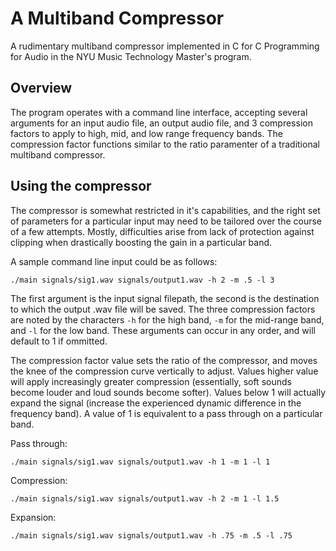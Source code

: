 # A Multiband Compressor
A rudimentary multiband compressor implemented in C for C Programming for Audio in the NYU Music Technology Master's program.

## Overview
The program operates with a command line interface, accepting several arguments for an input audio file, an output audio file, and 3 compression factors to apply to high, mid, and low range frequency bands. The compression factor functions similar to the ratio paramenter of a traditional multiband compressor.

## Using the compressor
The compressor is somewhat restricted in it's capabilities, and the right set of parameters for a particular input may need to be tailored over the course of a few attempts. Mostly, difficulties arise from lack of protection against clipping when drastically boosting the gain in a particular band.

A sample command line input could be as follows:

`./main signals/sig1.wav signals/output1.wav -h 2 -m .5 -l 3`

The first argument is the input signal filepath, the second is the destination to which the output .wav file will be saved. The three compression factors are noted by the characters `-h` for the high band, `-m` for the mid-range band, and `-l` for the low band. These arguments can occur in any order, and will default to 1 if ommitted. 

The compression factor value sets the ratio of the compressor, and moves the knee of the compression curve vertically to adjust. Values higher value will apply increasingly greater compression (essentially, soft sounds become louder and loud sounds become softer). Values below 1 will actually expand the signal (increase the experienced dynamic difference in the frequency band). A value of 1 is equivalent to a pass through on a particular band.

Pass through:

`./main signals/sig1.wav signals/output1.wav -h 1 -m 1 -l 1`

Compression:

`./main signals/sig1.wav signals/output1.wav -h 2 -m 1 -l 1.5`

Expansion:

`./main signals/sig1.wav signals/output1.wav -h .75 -m .5 -l .75`
